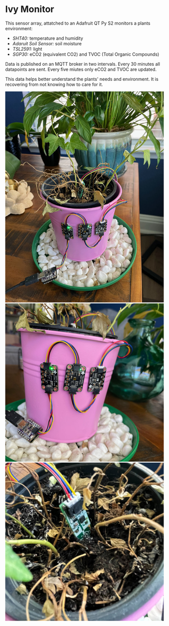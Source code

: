 # Ivy Monitor

This sensor array, attatched to an Adafruit QT Py S2 monitors a plants environment:

- *SHT40:* temperature and humidity
- *Adaruit Soil Sensor:* soil moisture
- *TSL2591:* light
- *SGP30:* eCO2 (equivalent CO2) and TVOC (Total Organic Compounds)

Data is published on an MQTT broker in two intervals. Every 30 minutes all datapoints are sent. Every five miutes only eCO2 and TVOC are updated.

This data helps better understand the plants' needs and environment. It is recovering from not knowing how to care for it.

![Recovering English Ivy plant in a pink pot with with a three sensor array attatched.](photos/whole_plant.jpg "English Ivy in Pink Pot")
![Three sensors, an Adafruit QT Py S2 attatched to an SHT40, SGP30, and a TLS2591 all attatched to a pink pot.](photos/front_view.jpg "English Ivy")
![Closeup of an Adafruit Soil Sensor in the ground.](photos/soil_detail.jpg "English Ivy")
